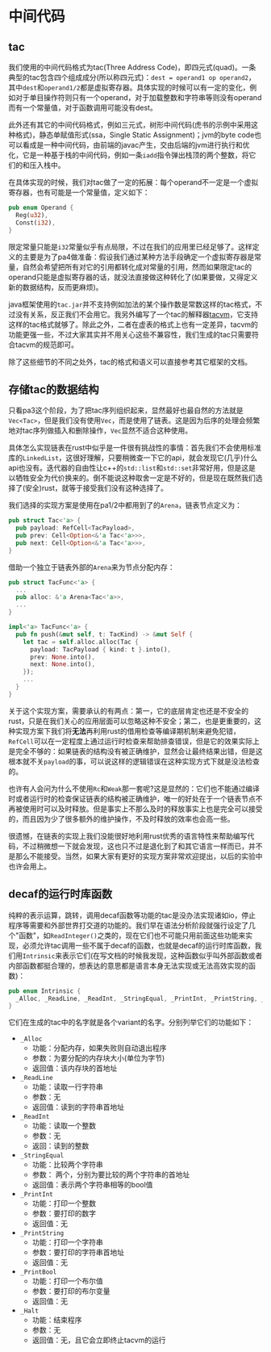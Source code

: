# 中间代码

## tac

我们使用的中间代码格式为tac(Three Address Code)，即四元式(quad)。一条典型的tac包含四个组成成分(所以称四元式)：`dest = operand1 op operand2`，其中`dest`和`operand1/2`都是虚拟寄存器。具体实现的时候可以有一定的变化，例如对于单目操作符则只有一个operand，对于加载整数和字符串等则没有operand而有一个常量值，对于函数调用可能没有dest。

此外还有其它的中间代码格式，例如三元式，树形中间代码(虎书的示例中采用这种格式)，静态单赋值形式(ssa，Single Static Assignment)；jvm的byte code也可以看成是一种中间代码，由前端的javac产生，交由后端的jvm进行执行和优化，它是一种基于栈的中间代码，例如一条`iadd`指令弹出栈顶的两个整数，将它们的和压入栈中。

在具体实现的时候，我们对tac做了一定的拓展：每个operand不一定是一个虚拟寄存器，也有可能是一个常量值，定义如下：

```rust
pub enum Operand {
  Reg(u32),
  Const(i32),
}
```

限定常量只能是`i32`常量似乎有点局限，不过在我们的应用里已经足够了。这样定义的主要是为了pa4做准备：假设我们通过某种方法手段确定一个虚拟寄存器是常量，自然会希望把所有对它的引用都转化成对常量的引用，然而如果限定tac的operand只能是虚拟寄存器的话，就没法直接做这种转化了(如果要做，又得定义新的数据结构，反而更麻烦)。

java框架使用的`tac.jar`并不支持例如加法的某个操作数是常数这样的tac格式，不过没有关系，反正我们不会用它。我另外编写了一个tac的解释器[tacvm](https://github.com/MashPlant/tacvm)，它支持这样的tac格式就够了。除此之外，二者在虚表的格式上也有一定差异，tacvm的功能更强一些，不过大家其实并不用关心这些不兼容性，我们生成的tac只需要符合tacvm的规范即可。

除了这些细节的不同之处外，tac的格式和语义可以直接参考其它框架的文档。

## 存储tac的数据结构

只看pa3这个阶段，为了把tac序列组织起来，显然最好也最自然的方法就是`Vec<Tac>`，但是我们没有使用`Vec`，而是使用了链表。这是因为后序的处理会频繁地对tac序列做插入和删除操作，`Vec`显然不适合这种使用。

具体怎么实现链表在rust中似乎是一件很有挑战性的事情：首先我们不会使用标准库的`LinkedList`，这很好理解，只要稍微查一下它的api，就会发现它(几乎)什么api也没有。迭代器的自由性让c++的`std::list`和`std::set`非常好用，但是这是以牺牲安全为代价换来的。倒不能说这种取舍一定是不好的，但是现在既然我们选择了(安全)rust，就等于接受我们没有这种选择了。

我们选择的实现方案是使用在pa1/2中都用到了的`Arena`，链表节点定义为：

```rust
pub struct Tac<'a> {
  pub payload: RefCell<TacPayload>,
  pub prev: Cell<Option<&'a Tac<'a>>>,
  pub next: Cell<Option<&'a Tac<'a>>>,
}
```

借助一个独立于链表外部的`Arena`来为节点分配内存：

```rust
pub struct TacFunc<'a> {
  ...
  pub alloc: &'a Arena<Tac<'a>>,
  ...
}

impl<'a> TacFunc<'a> {
  pub fn push(&mut self, t: TacKind) -> &mut Self {
    let tac = self.alloc.alloc(Tac {
      payload: TacPayload { kind: t }.into(),
      prev: None.into(),
      next: None.into(),
    });
    ...
  }
}
```

关于这个实现方案，需要承认的有两点：第一，它的底层肯定也还是不安全的rust，只是在我们关心的应用层面可以忽略这种不安全；第二，也是更重要的，这种实现方案下我们将**无法**再利用rust的借用检查等编译期机制来避免犯错，`RefCell`可以在一定程度上通过运行时检查来帮助排查错误，但是它的效果实际上是完全不够的：如果链表的结构没有被正确维护，显然会让最终结果出错，但是这根本就不关`payload`的事，可以说这样的逻辑错误在这种实现方式下就是没法检查的。

也许有人会问为什么不使用`Rc`和`Weak`那一套呢?这是显然的：它们也不能通过编译时或者运行时的检查保证链表的结构被正确维护，唯一的好处在于一个链表节点不再被使用时可以及时释放。但是事实上不那么及时的释放事实上也是完全可以接受的，而且因为少了很多额外的维护操作，不及时释放的效率也会高一些。

很遗憾，在链表的实现上我们没能很好地利用rust优秀的语言特性来帮助编写代码，不过稍微想一下就会发现，这也只不过是退化到了和其它语言一样而已，并不是那么不能接受。当然，如果大家有更好的实现方案非常欢迎提出，以后的实验中也许会用上。

## decaf的运行时库函数

纯粹的表示运算，跳转，调用decaf函数等功能的tac是没办法实现诸如io，停止程序等需要和外部世界打交道的功能的。我们早在语法分析阶段就强行设定了几个"函数"，如`ReadInteger()`之类的，现在它们也不可能只用前面这些功能来实现，必须允许tac调用一些不属于decaf的函数，也就是decaf的运行时库函数，我们用`Intrinsic`来表示它们(在写文档的时候我发现，这种函数似乎叫外部函数或者内部函数都挺合理的，想表达的意思都是语言本身无法实现或无法高效实现的函数)：

```rust
pub enum Intrinsic { 
  _Alloc, _ReadLine, _ReadInt, _StringEqual, _PrintInt, _PrintString, _PrintBool, _Halt 
}
```

它们在生成的tac中的名字就是各个variant的名字。分别列举它们的功能如下：

- `_Alloc`
  - 功能：分配内存，如果失败则自动退出程序
  - 参数：为要分配的内存块大小(单位为字节)
  - 返回值：该内存块的首地址
- `_ReadLine`
  - 功能：读取一行字符串
  - 参数：无
  - 返回值：读到的字符串首地址
- `_ReadInt`
  - 功能：读取一个整数
  - 参数：无
  - 返回：读到的整数
- `_StringEqual`
  - 功能：比较两个字符串
  - 参数： 两个，分别为要比较的两个字符串的首地址
  - 返回值：表示两个字符串相等的bool值
- `_PrintInt`
  - 功能：打印一个整数
  - 参数：要打印的数字
  - 返回值：无
- `_PrintString`
  - 功能：打印一个字符串
  - 参数：要打印的字符串首地址
  - 返回值：无
- `_PrintBool`
  - 功能：打印一个布尔值
  - 参数：要打印的布尔变量
  - 返回值：无
- `_Halt`
  - 功能：结束程序
  - 参数：无
  - 返回值：无，且它会立即终止tacvm的运行